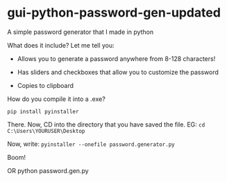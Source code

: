 # gui-python-password-gen-updated

A simple password generator that I made in python

What does it include? Let me tell you:

- Allows you to generate a password anywhere from 8-128 characters!

- Has sliders and checkboxes that allow you to customize the password

- Copies to clipboard


How do you compile it into a .exe?

`pip install pyinstaller`

There. Now, CD into the directory that you have saved the file. EG: `cd C:\Users\YOURUSER\Desktop`

Now, write: `pyinstaller --onefile password.generator.py`

Boom!

OR python password.gen.py
